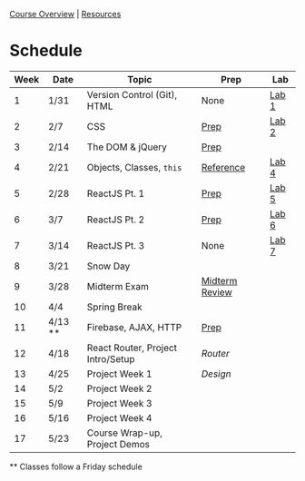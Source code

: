 [Course Overview](index.md) | [Resources](resources.md)

# Schedule

| Week | Date | Topic | Prep | Lab
| --- | --- | --- | --- | --- |
| 1 | 1/31 | Version Control (Git), HTML | None | [Lab 1](labs/01.md)
| 2 | 2/7 | CSS | [Prep](prep/02.md) | [Lab 2](labs/02.md)
| 3 | 2/14 | The DOM & jQuery | [Prep](prep/03.md) |
| 4 | 2/21 | Objects, Classes, `this` | [Reference](prep/04.md) | [Lab 4](labs/04.md)
| 5 | 2/28 | ReactJS Pt. 1 | [Prep](prep/05.md) | [Lab 5](labs/05.md)
| 6 | 3/7 | ReactJS Pt. 2 | [Prep](prep/06.md) | [Lab 6](labs/06.md)
| 7 | 3/14 | ReactJS Pt. 3 | None | [Lab 7](labs/07.md)
| 8 | 3/21 | Snow Day
| 9 | 3/28 | Midterm Exam | [Midterm Review](notes/midterm-review.md)
| 10 | 4/4 | Spring Break
| 11 | 4/13 ** | Firebase, AJAX, HTTP | [Prep](prep/11.md)
| 12 | 4/18 | React Router, Project Intro/Setup | *Router* 
| 13 | 4/25 | Project Week 1 | *Design*
| 14 | 5/2 | Project Week 2 |
| 15 | 5/9 | Project Week 3 |
| 16 | 5/16 | Project Week 4 |
| 17 | 5/23 | Course Wrap-up, Project Demos |

** Classes follow a Friday schedule
